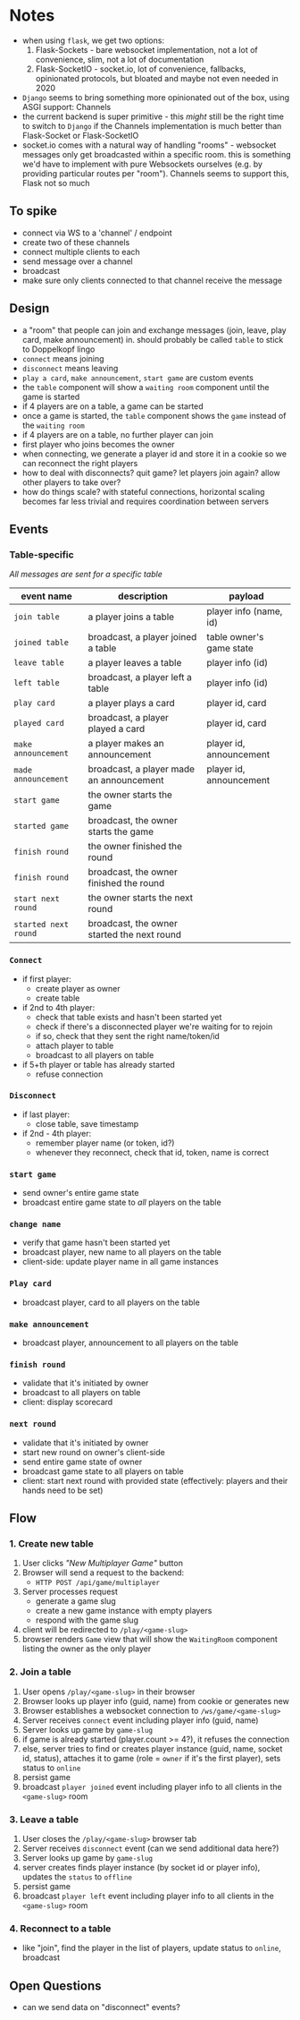 Notes
=====

* when using `flask`, we get two options:
    1. Flask-Sockets - bare websocket implementation, not a lot of convenience, slim, not a lot of documentation
    2. Flask-SocketIO - socket.io, lot of convenience, fallbacks, opinionated protocols, but bloated and maybe not even needed in 2020
* `Django` seems to bring something more opinionated out of the box, using ASGI support: Channels
* the current backend is super primitive - this _might_ still be the right time to switch to `Django` if the Channels implementation is much better than Flask-Socket or Flask-SocketIO
* socket.io comes with a natural way of handling "rooms" - websocket messages only get broadcasted within a specific room. this is something we'd have to implement with pure Websockets ourselves (e.g. by providing particular routes per "room"). Channels seems to support this, Flask not so much

## To spike
* connect via WS to a 'channel' / endpoint
* create two of these channels
* connect multiple clients to each
* send message over a channel
* broadcast
* make sure only clients connected to that channel receive the message

## Design

* a "room" that people can join and exchange messages (join, leave, play card, make announcement) in. should probably be called `table` to stick to Doppelkopf lingo
* `connect` means joining
* `disconnect` means leaving
* `play a card`, `make announcement`, `start game`  are custom events
* the `table` component will show a `waiting room` component until the game is started
* if 4 players are on a table, a game can be started
* once a game is started, the `table` component shows the `game` instead of the `waiting room`
* if 4 players are on a table, no further player can join
* first player who joins becomes the owner
* when connecting, we generate a player id and store it in a cookie so we can reconnect the right players
* how to deal with disconnects? quit game? let players join again? allow other players to take over?
* how do things scale? with stateful connections, horizontal scaling becomes far less trivial and requires coordination between servers

## Events 

### Table-specific
_All messages are sent for a specific table_

| event name | description | payload |
| ---------- | ----------- | --- |
| `join table` | a player joins a table | player info (name, id) |
| `joined table` | broadcast, a player joined a table | table owner's game state |
| `leave table` | a player leaves a table | player info (id) |
| `left table` | broadcast, a player left a table | player info (id) |
| `play card` | a player plays a card | player id, card |
| `played card` | broadcast, a player played a card | player id, card |
| `make announcement` | a player makes an announcement | player id, announcement |
| `made announcement` | broadcast, a player made an announcement | player id, announcement |
| `start game` | the owner starts the game | |
| `started game` | broadcast, the owner starts the game | |
| `finish round` | the owner finished the round | |
| `finish round` | broadcast, the owner finished the round | |
| `start next round` | the owner starts the next round | |
| `started next round` | broadcast, the owner started the next round | |


### `Connect`
* if first player:
    * create player as owner
    * create table
* if 2nd to 4th player:
    * check that table exists and hasn't been started yet
    * check if there's a disconnected player we're waiting for to rejoin
    * if so, check that they sent the right name/token/id
    * attach player to table
    * broadcast to all players on table
* if 5+th player or table has already started
    * refuse connection

### `Disconnect`
* if last player:
    * close table, save timestamp
* if 2nd - 4th player:
    * remember player name (or token, id?)
    * whenever they reconnect, check that id, token, name is correct

### `start game`
* send owner's entire game state
* broadcast entire game state to _all_ players on the table

### `change name`
* verify that game hasn't been started yet
* broadcast player, new name to all players on the table
* client-side: update player name in all game instances

### `Play card`
* broadcast player, card to all players on the table

### `make announcement`
* broadcast player, announcement to all players on the table

### `finish round`
* validate that it's initiated by owner
* broadcast to all players on table
* client: display scorecard

### `next round`
* validate that it's initiated by owner
* start new round on owner's client-side
* send entire game state of owner
* broadcast game state to all players on table
* client: start next round with provided state (effectively: players and their hands need to be set)


## Flow

### 1. Create new table
1. User clicks _"New Multiplayer Game"_ button
2. Browser will send a request to the backend:
   * `HTTP POST /api/game/multiplayer`
3. Server processes request
   * generate a game slug
   * create a new game instance with empty players
   * respond with the game slug
4. client will be redirected to `/play/<game-slug>`
5. browser renders `Game` view that will show the `WaitingRoom` component listing the owner as the only player

### 2. Join a table
1. User opens `/play/<game-slug>` in their browser
2. Browser looks up player info (guid, name) from cookie or generates new 
3. Browser establishes a websocket connection to `/ws/game/<game-slug>`
4. Server receives `connect` event including player info (guid, name)
5. Server looks up game by `game-slug`
6. if game is already started (player.count >= 4?), it refuses the connection
7. else, server tries to find or creates player instance (guid, name, socket id, status), attaches it to game (role = `owner` if it's the first player), sets status to `online`
8. persist game
9. broadcast `player joined` event including player info to all clients in the `<game-slug>` room

### 3. Leave a table
1. User closes the `/play/<game-slug>` browser tab
2. Server receives `disconnect` event (can we send additional data here?)
3. Server looks up game by `game-slug`
7. server creates finds player instance (by socket id or player info), updates the `status` to `offline`
8. persist game
9. broadcast `player left` event including player info to all clients in the `<game-slug>` room

### 4. Reconnect to a table
* like "join", find the player in the list of players, update status to `online`, broadcast

## Open Questions
* can we send data on "disconnect" events?